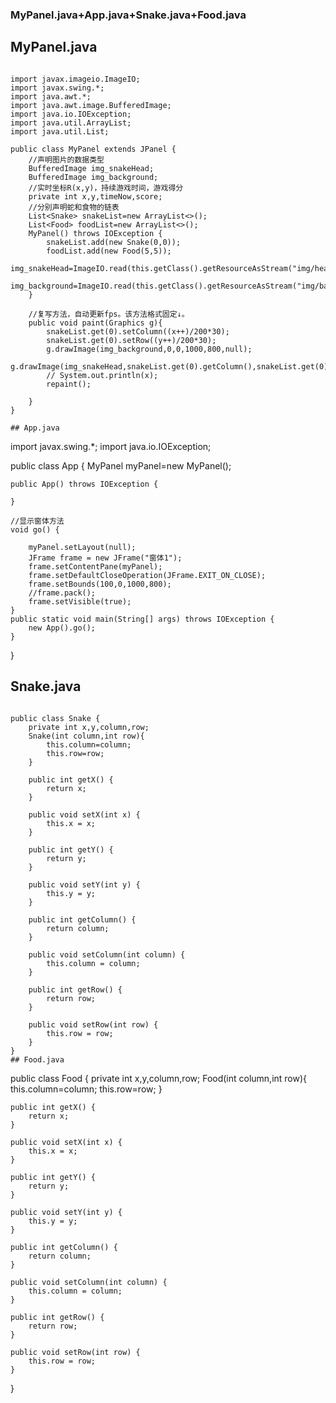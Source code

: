 ### MyPanel.java+App.java+Snake.java+Food.java
## MyPanel.java
```

import javax.imageio.ImageIO;
import javax.swing.*;
import java.awt.*;
import java.awt.image.BufferedImage;
import java.io.IOException;
import java.util.ArrayList;
import java.util.List;

public class MyPanel extends JPanel {
    //声明图片的数据类型
    BufferedImage img_snakeHead;
    BufferedImage img_background;
    //实时坐标R(x,y)，持续游戏时间，游戏得分
    private int x,y,timeNow,score;
    //分别声明蛇和食物的链表
    List<Snake> snakeList=new ArrayList<>();
    List<Food> foodList=new ArrayList<>();
    MyPanel() throws IOException {
        snakeList.add(new Snake(0,0));
        foodList.add(new Food(5,5));
        img_snakeHead=ImageIO.read(this.getClass().getResourceAsStream("img/headRight.gif"));
        img_background=ImageIO.read(this.getClass().getResourceAsStream("img/background.jpg"));
    }

    //复写方法，自动更新fps。该方法格式固定↓。
    public void paint(Graphics g){
        snakeList.get(0).setColumn((x++)/200*30);
        snakeList.get(0).setRow((y++)/200*30);
        g.drawImage(img_background,0,0,1000,800,null);
        g.drawImage(img_snakeHead,snakeList.get(0).getColumn(),snakeList.get(0).getRow(),50,50,null);
        // System.out.println(x);
        repaint();

    }
}

## App.java
```

import javax.swing.*;
import java.io.IOException;

public class App {
    MyPanel myPanel=new MyPanel();

    public App() throws IOException {

    }

    //显示窗体方法
    void go() {

        myPanel.setLayout(null);
        JFrame frame = new JFrame("窗体1");
        frame.setContentPane(myPanel);
        frame.setDefaultCloseOperation(JFrame.EXIT_ON_CLOSE);
        frame.setBounds(100,0,1000,800);
        //frame.pack();
        frame.setVisible(true);
    }
    public static void main(String[] args) throws IOException {
        new App().go();
    }
}
## Snake.java
```

public class Snake {
    private int x,y,column,row;
    Snake(int column,int row){
        this.column=column;
        this.row=row;
    }

    public int getX() {
        return x;
    }

    public void setX(int x) {
        this.x = x;
    }

    public int getY() {
        return y;
    }

    public void setY(int y) {
        this.y = y;
    }

    public int getColumn() {
        return column;
    }

    public void setColumn(int column) {
        this.column = column;
    }

    public int getRow() {
        return row;
    }

    public void setRow(int row) {
        this.row = row;
    }
}
## Food.java
```

public class Food {
    private int x,y,column,row;
    Food(int column,int row){
        this.column=column;
        this.row=row;
    }

    public int getX() {
        return x;
    }

    public void setX(int x) {
        this.x = x;
    }

    public int getY() {
        return y;
    }

    public void setY(int y) {
        this.y = y;
    }

    public int getColumn() {
        return column;
    }

    public void setColumn(int column) {
        this.column = column;
    }

    public int getRow() {
        return row;
    }

    public void setRow(int row) {
        this.row = row;
    }
}

